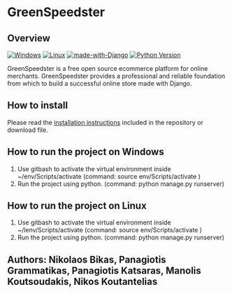 # GreenSpeedster 

## Overview
[![Windows](https://svgshare.com/i/ZhY.svg)](https://svgshare.com/i/ZhY.svg)
[![Linux](https://svgshare.com/i/Zhy.svg)](https://svgshare.com/i/Zhy.svg)
[![made-with-Django](https://img.shields.io/badge/Made%20with-Python-1f425f.svg)](https://www.python.org/)
[![Python Version](https://img.shields.io/badge/Python-3776AB?style=for-the-badge&logo=python&logoColor=white)](https://www.python.org/)

GreenSpeedster is a free open source ecommerce platform for online merchants. GreenSpeedster provides a professional and reliable foundation from which to build a successful online store made with Django.

## How to install

Please read the [installation instructions](INSTALL.md) included in the repository or download file.

## How to run the project on Windows

1. Use gitbash to activate the virtual environment inside ~/env/Scripts/activate (command: source env/Scripts/activate )
2. Run the project using python. (command: python manage.py runserver)

## How to run the project on Linux

1. Use gitbash to activate the virtual environment inside ~/lenv/Scripts/activate (command: source env/Scripts/activate )
2. Run the project using python. (command: python manage.py runserver)

## Authors: Nikolaos Bikas, Panagiotis Grammatikas, Panagiotis Katsaras, Manolis Koutsoudakis, Nikos Koutantelias
